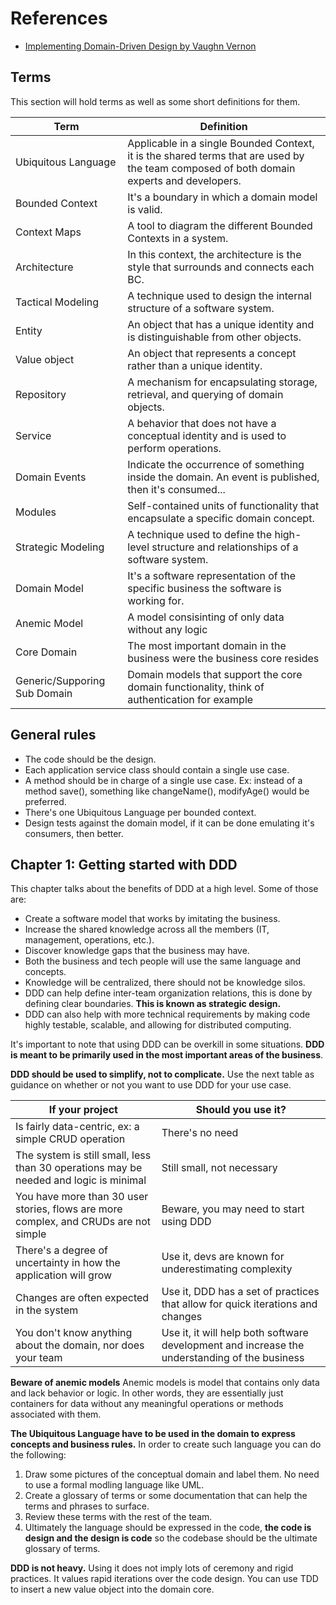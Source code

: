 # References
* [Implementing Domain-Driven Design by Vaughn Vernon](https://www.amazon.com/Implementing-Domain-Driven-Design-Vaughn-Vernon/dp/0321834577)

## Terms
This section will hold terms as well as some short definitions for them.

| Term                | Definition                                                                                          |
|---------------------|-----------------------------------------------------------------------------------------------------|
| Ubiquitous Language | Applicable in a single Bounded Context, it is the shared terms that are used by the team composed of both domain experts and developers. |
| Bounded Context     | It's a boundary in which a domain model is valid.                                                    |
| Context Maps        | A tool to diagram the different Bounded Contexts in a system.                                         |
| Architecture        | In this context, the architecture is the style that surrounds and connects each BC.                  |
| Tactical Modeling   | A technique used to design the internal structure of a software system.                              |
| Entity              | An object that has a unique identity and is distinguishable from other objects.                      |
| Value object        | An object that represents a concept rather than a unique identity.                                   |
| Repository          | A mechanism for encapsulating storage, retrieval, and querying of domain objects.                   |
| Service             | A behavior that does not have a conceptual identity and is used to perform operations.               |
| Domain Events       | Indicate the occurrence of something inside the domain. An event is published, then it's consumed... |
| Modules             | Self-contained units of functionality that encapsulate a specific domain concept.                   |
| Strategic Modeling  | A technique used to define the high-level structure and relationships of a software system.          |
| Domain Model        | It's a software representation of the specific business the software is working for.                 |
| Anemic Model        | A model consisinting of only data without any logic |
| Core Domain | The most important domain in the business were the business core resides |
| Generic/Supporing Sub Domain | Domain models that support the core domain functionality, think of authentication for example |

## General rules

* The code should be the design.
* Each application service class should contain a single use case.
* A method should be in charge of a single use case. Ex: instead of a method save(), something like changeName(), 
modifyAge() would be preferred.
* There's one Ubiquitous Language per bounded context.
* Design tests against the domain model, if it can be done emulating it's consumers, then better.

## Chapter 1: Getting started with DDD

This chapter talks about the benefits of DDD at a high level. Some of those are:

* Create a software model that works by imitating the business.
* Increase the shared knowledge across all the members (IT, management, operations, etc.).
* Discover knowledge gaps that the business may have.
* Both the business and tech people will use the same language and concepts.
* Knowledge will be centralized, there should not be knowledge silos.
* DDD can help define inter-team organization relations, this is done by defining clear boundaries. 
**This is known as strategic design.**
* DDD can also help with more technical requirements by making code highly testable, scalable, and allowing
for distributed computing.

It's important to note that using DDD can be overkill in some situations. **DDD is meant to be primarily used in
the most important areas of the business**.

**DDD should be used to simplify, not to complicate.** Use the next table as guidance on whether or not you
want to use DDD for your use case.

| If your project | Should you use it? |
|----------|------------|
| Is fairly data-centric, ex: a simple CRUD operation | There's no need |
| The system is still small, less than 30 operations may be needed and logic is minimal | Still small, not necessary |
| You have more than 30 user stories, flows are more complex, and CRUDs are not simple | Beware, you may need to start using DDD |
| There's a degree of uncertainty in how the application will grow | Use it, devs are known for underestimating complexity | 
| Changes are often expected in the system | Use it, DDD has a set of practices that allow for quick iterations and changes |
| You don't know anything about the domain, nor does your team | Use it, it will help both software development and increase the understanding of the business | 

**Beware of anemic models** Anemic models is model that contains only data and lack behavior or logic.
In other words, they are essentially just containers for data without any meaningful operations or methods 
associated with them.

**The Ubiquitous Language have to be used in the domain to express concepts and business rules.** In order to create such language
you can do the following: 
1. Draw some pictures of the conceptual domain and label them. No need to use a formal modling language like UML.
2. Create a glossary of terms or some documentation that can help the terms and phrases to surface.
3. Review these terms with the rest of the team.
4. Ultimately the language should be expressed in the code, **the code is design and the design is code** so the codebase
should be the ultimate glossary of terms.

**DDD is not heavy.** Using it does not imply lots of ceremony and rigid practices. It values rapid iterations
over the code design. You can use TDD to insert a new value object into the domain core.